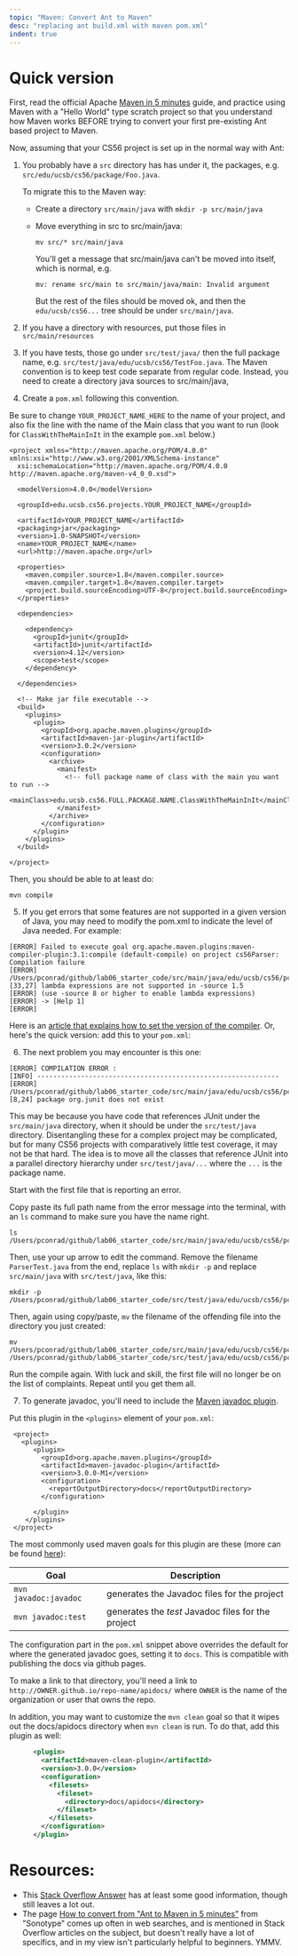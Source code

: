 ```yaml
---
topic: "Maven: Convert Ant to Maven"
desc: "replacing ant build.xml with maven pom.xml"
indent: true
---
```


# Quick version

First, read the official Apache [Maven in 5 minutes](https://maven.apache.org/guides/getting-started/maven-in-five-minutes.html) guide, and practice using Maven with a "Hello World" type scratch project so that you understand how Maven works BEFORE trying to convert your first pre-existing Ant based project to Maven. 

Now, assuming that your CS56 project is set up in the normal way with Ant:

1. You probably have a `src` directory has has under it, the packages, e.g. `src/edu/ucsb/cs56/package/Foo.java`.   

   To migrate this to the Maven way:
   
   * Create a directory `src/main/java` with `mkdir -p src/main/java`
   * Move everything in src to src/main/java:
      ```
      mv src/* src/main/java
      ```
      
      You'll get a message that src/main/java can't be moved into itself, which is normal, e.g.
      
      ```
      mv: rename src/main to src/main/java/main: Invalid argument
      ```
      
      But the rest of the files should be moved ok, and then the `edu/ucsb/cs56...` tree should be under `src/main/java`.

2.  If you have a directory with resources, put those files in `src/main/resources`

3.  If you have tests, those go under `src/test/java/` then the full package name, e.g. `src/test/java/edu/ucsb/cs56/TestFoo.java`.    The Maven convention is to keep test code separate from regular code.
   Instead, you need to create a directory java sources to src/main/java,

4. Create a `pom.xml` following this convention.

Be sure to change `YOUR_PROJECT_NAME_HERE` to the name of your project, and also fix the line with the name of the Main class that you want to run (look for `ClassWithTheMainInIt` in the example `pom.xml` below.)

```
<project xmlns="http://maven.apache.org/POM/4.0.0" xmlns:xsi="http://www.w3.org/2001/XMLSchema-instance"
  xsi:schemaLocation="http://maven.apache.org/POM/4.0.0 http://maven.apache.org/maven-v4_0_0.xsd">

  <modelVersion>4.0.0</modelVersion>

  <groupId>edu.ucsb.cs56.projects.YOUR_PROJECT_NAME</groupId>

  <artifactId>YOUR_PROJECT_NAME</artifactId>
  <packaging>jar</packaging>
  <version>1.0-SNAPSHOT</version>
  <name>YOUR_PROJECT_NAME</name>
  <url>http://maven.apache.org</url>

  <properties>
    <maven.compiler.source>1.8</maven.compiler.source>
    <maven.compiler.target>1.8</maven.compiler.target>
    <project.build.sourceEncoding>UTF-8</project.build.sourceEncoding>
  </properties>

  <dependencies>
    
    <dependency>
      <groupId>junit</groupId>
      <artifactId>junit</artifactId>
      <version>4.12</version>
      <scope>test</scope>
    </dependency>
    
  </dependencies>
    
  <!-- Make jar file executable -->
  <build>
    <plugins>
      <plugin>
        <groupId>org.apache.maven.plugins</groupId>
        <artifactId>maven-jar-plugin</artifactId>
        <version>3.0.2</version>
        <configuration>
          <archive>
            <manifest>
              <!-- full package name of class with the main you want to run -->
              <mainClass>edu.ucsb.cs56.FULL.PACKAGE.NAME.ClassWithTheMainInIt</mainClass>
            </manifest>
          </archive>
        </configuration>
      </plugin>
    </plugins>
  </build>

</project>
```

Then, you should be able to at least do:

```
mvn compile
```

5.   If you get errors that some features are not supported in a given version of Java, 
   you may need to modify the pom.xml to indicate the level of Java needed.  For example:

   ```
   [ERROR] Failed to execute goal org.apache.maven.plugins:maven-compiler-plugin:3.1:compile (default-compile) on project cs56Parser: Compilation failure
   [ERROR] /Users/pconrad/github/lab06_starter_code/src/main/java/edu/ucsb/cs56/pconrad/parsing/tokenizer/Tokenizer.java:      [33,27] lambda expressions are not supported in -source 1.5 
   [ERROR] (use -source 8 or higher to enable lambda expressions)
   [ERROR] -> [Help 1]
   [ERROR] 
   ```
   Here is an [article that explains how to set the version of the compiler](https://maven.apache.org/plugins/maven-compiler-plugin/examples/set-compiler-source-and-target.html).  Or, here's the quick version:  add this to your `pom.xml`:
   
6.  The next problem you may encounter is this one:

   ```
   [ERROR] COMPILATION ERROR : 
[INFO] -------------------------------------------------------------
[ERROR] /Users/pconrad/github/lab06_starter_code/src/main/java/edu/ucsb/cs56/pconrad/parsing/parser/ParserTest.java:[8,24] package org.junit does not exist
   ```
   
   This may be because you have code that references JUnit under the `src/main/java` directory, when it should be under the `src/test/java` directory.   Disentangling these for a complex project may be complicated, but for many CS56 projects with comparatively little test coverage, it may not be that hard.   The idea is to move all the classes that reference JUnit into a parallel directory hierarchy under `src/test/java/...` where the `...` is the package name.
   
   Start with the first file that is reporting an error.
   
   Copy paste its full path name from the error message into the terminal, with an `ls` command to make sure you have the name right.
   
   ```
   ls /Users/pconrad/github/lab06_starter_code/src/main/java/edu/ucsb/cs56/pconrad/parsing/parser/ParserTest.java
   ```
   
   Then, use your up arrow to edit the command.   Remove the filename `ParserTest.java` from the end, replace `ls` with `mkdir -p` and replace `src/main/java` with `src/test/java`, like this:
   
   ```
   mkdir -p /Users/pconrad/github/lab06_starter_code/src/test/java/edu/ucsb/cs56/pconrad/parsing/parser/
   ```
   
   Then, again using copy/paste, `mv` the filename of the offending file into the directory you just created:
   
   ```
   mv /Users/pconrad/github/lab06_starter_code/src/main/java/edu/ucsb/cs56/pconrad/parsing/parser/ParserTest.java /Users/pconrad/github/lab06_starter_code/src/test/java/edu/ucsb/cs56/pconrad/parsing/parser/
   ```
   
   Run the compile again.  With luck and skill, the first file will no longer be on the list of complaints.  Repeat until you get them all.
   
7.  To generate javadoc, you'll need to include the [Maven javadoc plugin](https://maven.apache.org/plugins/maven-javadoc-plugin/index.html).

Put this plugin in the `<plugins>` element of your `pom.xml`:

```
 <project>
   <plugins>
      <plugin>
        <groupId>org.apache.maven.plugins</groupId>
        <artifactId>maven-javadoc-plugin</artifactId>
        <version>3.0.0-M1</version>
        <configuration>
          <reportOutputDirectory>docs</reportOutputDirectory>
        </configuration>

      </plugin>
    </plugins>
 </project>
```

The most commonly used maven goals for this plugin are these (more can be found [here](https://maven.apache.org/plugins/maven-javadoc-plugin/plugin-info.html)):

| Goal | Description |
|------|-------------|
| `mvn javadoc:javadoc` | generates the Javadoc files for the project |
| `mvn javadoc:test` | generates the *test* Javadoc files for the project |


The configuration part in the `pom.xml` snippet above overrides the default for where  the generated javadoc goes, setting it to `docs`.  This is compatible with publishing the docs via github pages.   

To make a link to that directory, you'll need a link to `http://OWNER.github.io/repo-name/apidocs/`  where `OWNER` is the name of the organization or user that owns the repo.

In addition, you may want to customize the `mvn clean` goal so that it wipes out the docs/apidocs directory when `mvn clean` is run.  To do that, add this plugin as well:

```xml
      <plugin>
        <artifactId>maven-clean-plugin</artifactId>
        <version>3.0.0</version>
        <configuration>
          <filesets>
            <fileset>
              <directory>docs/apidocs</directory>
            </fileset>
          </filesets>
        </configuration>
      </plugin>
 ```
 

# Resources:

* This [Stack Overflow Answer](https://stackoverflow.com/questions/4029501/how-to-convert-ant-project-to-maven-project) has at least some good information, though still leaves a lot out.
* The page [How to convert from "Ant to Maven in 5 minutes"](http://blog.sonatype.com/2009/04/how-to-convert-from-ant-to-maven-in-5-minutes/) from "Sonotype" comes up often in web searches, and is mentioned in Stack Overflow articles on the subject, but doesn't really have a lot of specifics, and in my view isn't particularly helpful to beginners.  YMMV.

